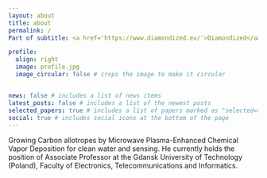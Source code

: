```yaml
---
layout: about
title: about
permalink: /
Part of subtitle: <a href='https://www.diamondized.eu/'>Diamondized</a> Research group @ <a href='https://pg.edu.pl/en'>Gdansk Tech</a>, Poland.

profile:
  align: right
  image: profile.jpg
  image_circular: false # crops the image to make it circular


news: false # includes a list of news items
latest_posts: false # includes a list of the newest posts
selected_papers: true # includes a list of papers marked as "selected={true}"
social: true # includes social icons at the bottom of the page
---
```


Growing Carbon allotropes by Microwave Plasma-Enhanced Chemical Vapor Deposition for clean water and sensing.
He currently holds the position of Associate Professor at the Gdansk University of Technology (Poland), Faculty of Electronics, Telecommunications and Informatics.
